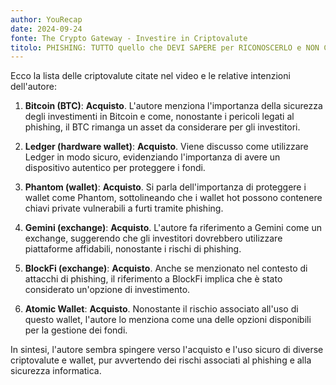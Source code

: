```yaml
---
author: YouRecap
date: 2024-09-24
fonte: The Crypto Gateway - Investire in Criptovalute
titolo: PHISHING: TUTTO quello che DEVI SAPERE per RICONOSCERLO e NON CADERNE VITTIMA
---
```


Ecco la lista delle criptovalute citate nel video e le relative intenzioni dell'autore:

1. **Bitcoin (BTC)**: **Acquisto**. L'autore menziona l'importanza della sicurezza degli investimenti in Bitcoin e come, nonostante i pericoli legati al phishing, il BTC rimanga un asset da considerare per gli investitori.

2. **Ledger (hardware wallet)**: **Acquisto**. Viene discusso come utilizzare Ledger in modo sicuro, evidenziando l'importanza di avere un dispositivo autentico per proteggere i fondi.

3. **Phantom (wallet)**: **Acquisto**. Si parla dell'importanza di proteggere i wallet come Phantom, sottolineando che i wallet hot possono contenere chiavi private vulnerabili a furti tramite phishing.

4. **Gemini (exchange)**: **Acquisto**. L'autore fa riferimento a Gemini come un exchange, suggerendo che gli investitori dovrebbero utilizzare piattaforme affidabili, nonostante i rischi di phishing.

5. **BlockFi (exchange)**: **Acquisto**. Anche se menzionato nel contesto di attacchi di phishing, il riferimento a BlockFi implica che è stato considerato un'opzione di investimento.

6. **Atomic Wallet**: **Acquisto**. Nonostante il rischio associato all'uso di questo wallet, l'autore lo menziona come una delle opzioni disponibili per la gestione dei fondi.

In sintesi, l'autore sembra spingere verso l'acquisto e l'uso sicuro di diverse criptovalute e wallet, pur avvertendo dei rischi associati al phishing e alla sicurezza informatica.
